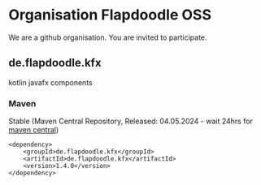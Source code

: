 # Organisation Flapdoodle OSS

We are a github organisation. You are invited to participate.

## de.flapdoodle.kfx

kotlin javafx components

### Maven

Stable (Maven Central Repository, Released: 04.05.2024 - wait 24hrs for [maven central](http://repo1.maven.org/maven2/de/flapdoodle/kfx/de.flapdoodle.kfx/maven-metadata.xml))

	<dependency>
		<groupId>de.flapdoodle.kfx</groupId>
		<artifactId>de.flapdoodle.kfx</artifactId>
		<version>1.4.0</version>
	</dependency>

